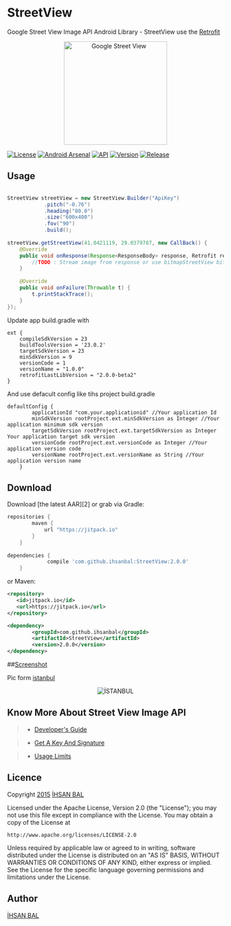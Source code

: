 StreetView
=======
Google Street View Image API Android Library - 
StreetView use the [Retrofit](https://github.com/square/retrofit) 

<p align="center">
    <img src="https://lh3.googleusercontent.com/50-i3khy6z44n6xQsiJKx6WqLWK4zeb6IyXJYW2qZJGBE_2QvWSI5an09m-H7WgMlRqQ=w300-rw" alt="Google Street View" height="240" width="240"/>
</p>

[![License](http://img.shields.io/badge/License-Apache%202-brightgreen.svg?style=flat-square)](https://github.com/ihsanbal/StreetView/blob/master/LICENSE)
[![Android Arsenal](https://img.shields.io/badge/Android%20Arsenal-StreetView-green.svg?style=flat-square)](http://android-arsenal.com/details/1/2972)
[![API](https://img.shields.io/badge/API-9%2B-brightgreen.svg?style=flat-square)](https://android-arsenal.com/api?level=9)
[![Version](https://img.shields.io/badge/Version-2.0.0-orange.svg?style=flat-square)](https://github.com/ihsanbal/StreetView/releases/tag/2.0.0)
[![Release](https://img.shields.io/github/release/ihsanbal/StreetView.svg?style=flat-square&label=Release)](https://jitpack.io/#ihsanbal/StreetView)

Usage
--------

```java

StreetView streetView = new StreetView.Builder("ApiKey")
            .pitch("-0.76")
            .heading("80.0")
            .size("600x400")
            .fov("90")
            .build();
                            
streetView.getStreetView(41.0421119, 29.0379787, new CallBack() {
    @Override
    public void onResponse(Response<ResponseBody> response, Retrofit retrofit, Bitmap bitmapStreetView) {
        //TODO : Stream image from response or use bitmapStreetView bitmap
    }
                         
    @Override
    public void onFailure(Throwable t) {
        t.printStackTrace();
    }
});

```

Update app build.gradle with
```
ext {
    compileSdkVersion = 23
    buildToolsVersion = '23.0.2'
    targetSdkVersion = 23
    minSdkVersion = 9
    versionCode = 1
    versionName = "1.0.0"
    retrofitLastLibVersion = "2.0.0-beta2"
}
```
And use defacult config like tihs project build.gradle
```
defaultConfig {
        applicationId "com.your.applicationid" //Your application Id
        minSdkVersion rootProject.ext.minSdkVersion as Integer //Your application minimum sdk version
        targetSdkVersion rootProject.ext.targetSdkVersion as Integer Your application target sdk version
        versionCode rootProject.ext.versionCode as Integer //Your application version code
        versionName rootProject.ext.versionName as String //Your application version name
    }
```

Download
--------

Download [the latest AAR][2] or grab via Gradle:
```groovy
repositories {
	    maven {
	        url "https://jitpack.io"
	    }
	}
	
dependencies {
	         compile 'com.github.ihsanbal:StreetView:2.0.0'
	}
```
or Maven:
```xml
<repository>
   <id>jitpack.io</id>
   <url>https://jitpack.io</url>
</repository>

<dependency>
	    <groupId>com.github.ihsanbal</groupId>
	    <artifactId>StreetView</artifactId>
	    <version>2.0.0</version>
</dependency>
```

##[Screenshot](https://github.com/ihsanbal/StreetView/blob/master/images/device-istanbul_view.png)

Pic form [istanbul](https://www.google.com.tr/maps/place/%C4%B0stanbul/@41.02881,28.946502,3a,75y,90t/data=!3m8!1e2!3m6!1s87258476!2e1!3e10!6s%2F%2Flh6.googleusercontent.com%2Fproxy%2FJOnyZ62VmmGhlqtu5FwscwAxSc9rCB0ptWdxKyF47Cs9wpPRZ6U8rfLgweSv3eU8sZsKK-9SOGISndy3eyX44SbQwBSC-w%3Dw139-h86!7i4704!8i2900!4m2!3m1!1s0x14caa7040068086b:0xe1ccfe98bc01b0d0!6m1!1e1?hl=tr)

<p align="center">
    <img src="https://github.com/ihsanbal/StreetView/blob/master/images/device-istanbul_view.png" alt="İSTANBUL" />
</p>

Know More About Street View Image API
-------------------------------------
>* [Developer's Guide](https://developers.google.com/maps/documentation/streetview/intro)

>* [Get A Key And Signature](https://developers.google.com/maps/documentation/streetview/intro)

>* [Usage Limits](https://developers.google.com/maps/documentation/streetview/usage-limits)


Licence
--------------
Copyright [2015]() [İHSAN BAL](https://github.com/ihsanbal)

Licensed under the Apache License, Version 2.0 (the "License");
you may not use this file except in compliance with the License.
You may obtain a copy of the License at

    http://www.apache.org/licenses/LICENSE-2.0

Unless required by applicable law or agreed to in writing, software
distributed under the License is distributed on an "AS IS" BASIS,
WITHOUT WARRANTIES OR CONDITIONS OF ANY KIND, either express or implied.
See the License for the specific language governing permissions and
limitations under the License.

Author
--------------
[İHSAN BAL](https://github.com/ihsanbal)
